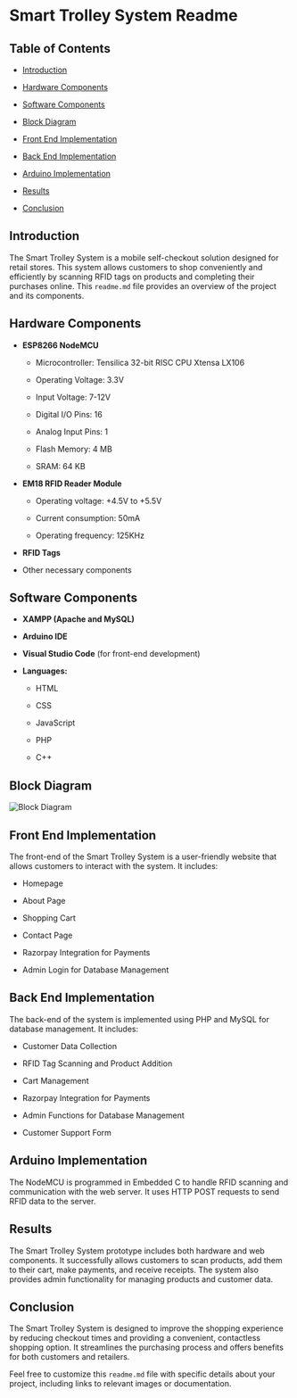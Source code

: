 # Smart Trolley System Readme

## Table of Contents

- [Introduction](#introduction)

- [Hardware Components](#hardware-components)

- [Software Components](#software-components)

- [Block Diagram](#block-diagram)

- [Front End Implementation](#front-end-implementation)

- [Back End Implementation](#back-end-implementation)

- [Arduino Implementation](#arduino-implementation)

- [Results](#results)

- [Conclusion](#conclusion)

## Introduction

The Smart Trolley System is a mobile self-checkout solution designed for retail stores. This system allows customers to shop conveniently and efficiently by scanning RFID tags on products and completing their purchases online. This `readme.md` file provides an overview of the project and its components.

## Hardware Components

- **ESP8266 NodeMCU**

  - Microcontroller: Tensilica 32-bit RISC CPU Xtensa LX106

  - Operating Voltage: 3.3V

  - Input Voltage: 7-12V

  - Digital I/O Pins: 16

  - Analog Input Pins: 1

  - Flash Memory: 4 MB

  - SRAM: 64 KB

- **EM18 RFID Reader Module**

  - Operating voltage: +4.5V to +5.5V

  - Current consumption: 50mA

  - Operating frequency: 125KHz

- **RFID Tags**

- Other necessary components

## Software Components

- **XAMPP (Apache and MySQL)**

- **Arduino IDE**

- **Visual Studio Code** (for front-end development)

- **Languages:**

  - HTML

  - CSS

  - JavaScript

  - PHP

  - C++

## Block Diagram

![Block Diagram](link_to_block_diagram_image)

## Front End Implementation

The front-end of the Smart Trolley System is a user-friendly website that allows customers to interact with the system. It includes:

- Homepage

- About Page

- Shopping Cart

- Contact Page

- Razorpay Integration for Payments

- Admin Login for Database Management

## Back End Implementation

The back-end of the system is implemented using PHP and MySQL for database management. It includes:

- Customer Data Collection

- RFID Tag Scanning and Product Addition

- Cart Management

- Razorpay Integration for Payments

- Admin Functions for Database Management

- Customer Support Form

## Arduino Implementation

The NodeMCU is programmed in Embedded C to handle RFID scanning and communication with the web server. It uses HTTP POST requests to send RFID data to the server.

## Results

The Smart Trolley System prototype includes both hardware and web components. It successfully allows customers to scan products, add them to their cart, make payments, and receive receipts. The system also provides admin functionality for managing products and customer data.

## Conclusion

The Smart Trolley System is designed to improve the shopping experience by reducing checkout times and providing a convenient, contactless shopping option. It streamlines the purchasing process and offers benefits for both customers and retailers.

Feel free to customize this `readme.md` file with specific details about your project, including links to relevant images or documentation.